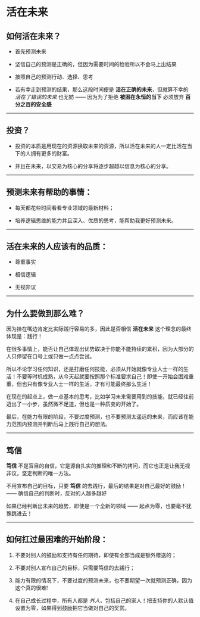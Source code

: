 # 活在未来

## 如何活在未来？
- 首先预测未来

- 坚信自己的预测是正确的，但因为需要时间的检验所以不会马上出结果

- 按照自己的预测行动、选择、思考

- 若有幸走到预测的结果，那么这段时间便是 **活在正确的未来**，但就算不幸的 *活在了错误的未来* 也无妨 —— 因为为了拒绝 **被困在永恒的当下** 必须放弃 **百分之百的安全感**

---

## 投资？
- 投资的本质是用现在的资源换取未来的资源，所以活在未来的人一定比活在当下的人拥有更多的财富。

- 并且在未来，以交易为核心的分享将逐步超越以信息为核心的分享。

---

## 预测未来有帮助的事情：
- 每天都花些时间看看专业领域的最新材料；

- 培养逻辑思维的能力并且深入、优质的思考，能帮助我更好预测未来。

---

## 活在未来的人应该有的品质：
- 尊重事实

- 相信逻辑

- 无视非议

---

## 为什么要做到那么难？
因为挂在嘴边肯定比实际践行容易的多，因此是否相信 **活在未来** 这个理念的最终体现是：践行！

在很多事情上，能否让自己体现出优势取决于你能不能持续的累积，因为大部分的人只停留在口号上或只做一点点尝试。

所以不论学习任何知识，还是打磨任何技能，必须从开始就像专业人士一样的生活！不要等时机成熟，从今天起就要按照那个标准要求自己！即使一开始会困难重重，但也只有像专业人士一样的生活，才有可能最终那么生活！

在现在的起点上，做一点基本的思考，比如学习未来需要用到的技能，就已经往前迈出了一小步，虽然微不足道，但也是一种质变的开始了。

最后，在能力有限的阶段，不要过度预测，也不要预测太遥远的未来，而应该在能力范围内预测并判断后马上践行自己的想法。

---

## 笃信
**笃信** 不是盲目的自信，它是源自扎实的推理和不断的拷问，而它也正是让我无视非议，坚定判断的唯一方法。

不用宣布自己的目标，只要 **笃信** 的去践行，最后的结果是对自己最好的鼓励！—— 确信自己的判断时，反对的人越多越好

如果已经判断出未来的趋势，即使是一个全新的领域 —— 起点为零，也要毫不犹豫跳进去！

---

## 如何扛过最困难的开始阶段：
1. 不要对别人的鼓励和支持有任何期待，即使有全部当成是额外赠送的；

2. 不要对别人宣布自己的目标，只需要笃信的去践行；

3. 能力有限的情况下，不要过度的预测未来，也不要期望一次就预测正确，因为这个真的很难!

4. 在自己成长过程中，所有人都是 *外人*，包括自己的家人！把支持你的人默认值设置为零，如果得到鼓励把它当做对自己的奖赏。